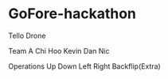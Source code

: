 # GoFore-hackathon

Tello Drone

Team A
Chi Hoo
Kevin
Dan
Nic

Operations
  Up
  Down
  Left
  Right
  Backflip(Extra)
